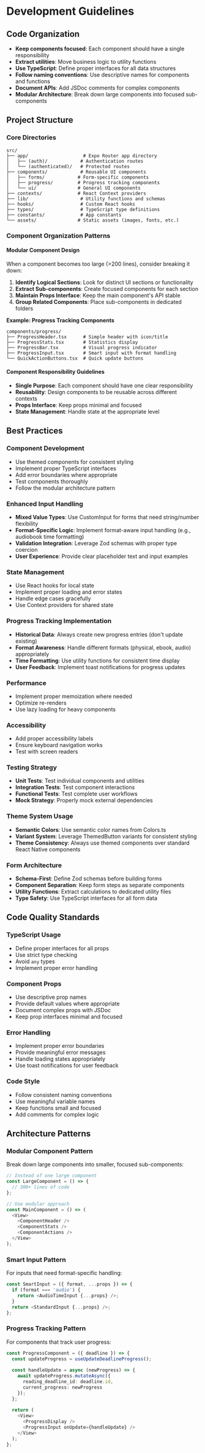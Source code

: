# Development Guidelines

## Code Organization

- **Keep components focused**: Each component should have a single responsibility
- **Extract utilities**: Move business logic to utility functions
- **Use TypeScript**: Define proper interfaces for all data structures
- **Follow naming conventions**: Use descriptive names for components and functions
- **Document APIs**: Add JSDoc comments for complex components
- **Modular Architecture**: Break down large components into focused sub-components

## Project Structure

### Core Directories

```
src/
├── app/                    # Expo Router app directory
│   ├── (auth)/            # Authentication routes
│   └── (authenticated)/   # Protected routes
├── components/            # Reusable UI components
│   ├── forms/            # Form-specific components
│   ├── progress/         # Progress tracking components
│   └── ui/               # General UI components
├── contexts/             # React Context providers
├── lib/                   # Utility functions and schemas
├── hooks/                 # Custom React hooks
├── types/                 # TypeScript type definitions
├── constants/             # App constants
└── assets/               # Static assets (images, fonts, etc.)
```

### Component Organization Patterns

#### Modular Component Design
When a component becomes too large (>200 lines), consider breaking it down:

1. **Identify Logical Sections**: Look for distinct UI sections or functionality
2. **Extract Sub-components**: Create focused components for each section
3. **Maintain Props Interface**: Keep the main component's API stable
4. **Group Related Components**: Place sub-components in dedicated folders

**Example: Progress Tracking Components**
```
components/progress/
├── ProgressHeader.tsx      # Simple header with icon/title
├── ProgressStats.tsx       # Statistics display
├── ProgressBar.tsx         # Visual progress indicator
├── ProgressInput.tsx       # Smart input with format handling
└── QuickActionButtons.tsx  # Quick update buttons
```

#### Component Responsibility Guidelines
- **Single Purpose**: Each component should have one clear responsibility
- **Reusability**: Design components to be reusable across different contexts
- **Props Interface**: Keep props minimal and focused
- **State Management**: Handle state at the appropriate level

## Best Practices

### Component Development
- Use themed components for consistent styling
- Implement proper TypeScript interfaces
- Add error boundaries where appropriate
- Test components thoroughly
- Follow the modular architecture pattern

### Enhanced Input Handling
- **Mixed Value Types**: Use CustomInput for forms that need string/number flexibility
- **Format-Specific Logic**: Implement format-aware input handling (e.g., audiobook time formatting)
- **Validation Integration**: Leverage Zod schemas with proper type coercion
- **User Experience**: Provide clear placeholder text and input examples

### State Management
- Use React hooks for local state
- Implement proper loading and error states
- Handle edge cases gracefully
- Use Context providers for shared state

### Progress Tracking Implementation
- **Historical Data**: Always create new progress entries (don't update existing)
- **Format Awareness**: Handle different formats (physical, ebook, audio) appropriately
- **Time Formatting**: Use utility functions for consistent time display
- **User Feedback**: Implement toast notifications for progress updates

### Performance
- Implement proper memoization where needed
- Optimize re-renders
- Use lazy loading for heavy components

### Accessibility
- Add proper accessibility labels
- Ensure keyboard navigation works
- Test with screen readers

### Testing Strategy
- **Unit Tests**: Test individual components and utilities
- **Integration Tests**: Test component interactions
- **Functional Tests**: Test complete user workflows
- **Mock Strategy**: Properly mock external dependencies

### Theme System Usage
- **Semantic Colors**: Use semantic color names from Colors.ts
- **Variant System**: Leverage ThemedButton variants for consistent styling
- **Theme Consistency**: Always use themed components over standard React Native components

### Form Architecture
- **Schema-First**: Define Zod schemas before building forms
- **Component Separation**: Keep form steps as separate components
- **Utility Functions**: Extract calculations to dedicated utility files
- **Type Safety**: Use TypeScript interfaces for all form data

## Code Quality Standards

### TypeScript Usage
- Define proper interfaces for all props
- Use strict type checking
- Avoid `any` types
- Implement proper error handling

### Component Props
- Use descriptive prop names
- Provide default values where appropriate
- Document complex props with JSDoc
- Keep prop interfaces minimal and focused

### Error Handling
- Implement proper error boundaries
- Provide meaningful error messages
- Handle loading states appropriately
- Use toast notifications for user feedback

### Code Style
- Follow consistent naming conventions
- Use meaningful variable names
- Keep functions small and focused
- Add comments for complex logic

## Architecture Patterns

### Modular Component Pattern
Break down large components into smaller, focused sub-components:

```typescript
// Instead of one large component
const LargeComponent = () => {
  // 300+ lines of code
};

// Use modular approach
const MainComponent = () => (
  <View>
    <ComponentHeader />
    <ComponentStats />
    <ComponentActions />
  </View>
);
```

### Smart Input Pattern
For inputs that need format-specific handling:

```typescript
const SmartInput = ({ format, ...props }) => {
  if (format === 'audio') {
    return <AudioTimeInput {...props} />;
  }
  return <StandardInput {...props} />;
};
```

### Progress Tracking Pattern
For components that track user progress:

```typescript
const ProgressComponent = ({ deadline }) => {
  const updateProgress = useUpdateDeadlineProgress();
  
  const handleUpdate = async (newProgress) => {
    await updateProgress.mutateAsync({
      reading_deadline_id: deadline.id,
      current_progress: newProgress
    });
  };
  
  return (
    <View>
      <ProgressDisplay />
      <ProgressInput onUpdate={handleUpdate} />
    </View>
  );
};